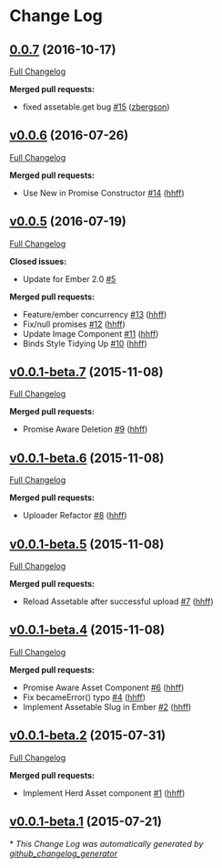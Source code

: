# Change Log

## [0.0.7](https://github.com/herdup/herd-ember/tree/0.0.7) (2016-10-17)
[Full Changelog](https://github.com/herdup/herd-ember/compare/v0.0.6...0.0.7)

**Merged pull requests:**

- fixed assetable.get bug [\#15](https://github.com/herdup/herd-ember/pull/15) ([zbergson](https://github.com/zbergson))

## [v0.0.6](https://github.com/herdup/herd-ember/tree/v0.0.6) (2016-07-26)
[Full Changelog](https://github.com/herdup/herd-ember/compare/v0.0.5...v0.0.6)

**Merged pull requests:**

- Use New in Promise Constructor [\#14](https://github.com/herdup/herd-ember/pull/14) ([hhff](https://github.com/hhff))

## [v0.0.5](https://github.com/herdup/herd-ember/tree/v0.0.5) (2016-07-19)
[Full Changelog](https://github.com/herdup/herd-ember/compare/v0.0.1-beta.7...v0.0.5)

**Closed issues:**

- Update for Ember 2.0 [\#5](https://github.com/herdup/herd-ember/issues/5)

**Merged pull requests:**

- Feature/ember concurrency [\#13](https://github.com/herdup/herd-ember/pull/13) ([hhff](https://github.com/hhff))
- Fix/null promises [\#12](https://github.com/herdup/herd-ember/pull/12) ([hhff](https://github.com/hhff))
- Update Image Component [\#11](https://github.com/herdup/herd-ember/pull/11) ([hhff](https://github.com/hhff))
- Binds Style Tidying Up [\#10](https://github.com/herdup/herd-ember/pull/10) ([hhff](https://github.com/hhff))

## [v0.0.1-beta.7](https://github.com/herdup/herd-ember/tree/v0.0.1-beta.7) (2015-11-08)
[Full Changelog](https://github.com/herdup/herd-ember/compare/v0.0.1-beta.6...v0.0.1-beta.7)

**Merged pull requests:**

- Promise Aware Deletion [\#9](https://github.com/herdup/herd-ember/pull/9) ([hhff](https://github.com/hhff))

## [v0.0.1-beta.6](https://github.com/herdup/herd-ember/tree/v0.0.1-beta.6) (2015-11-08)
[Full Changelog](https://github.com/herdup/herd-ember/compare/v0.0.1-beta.5...v0.0.1-beta.6)

**Merged pull requests:**

- Uploader Refactor [\#8](https://github.com/herdup/herd-ember/pull/8) ([hhff](https://github.com/hhff))

## [v0.0.1-beta.5](https://github.com/herdup/herd-ember/tree/v0.0.1-beta.5) (2015-11-08)
[Full Changelog](https://github.com/herdup/herd-ember/compare/v0.0.1-beta.4...v0.0.1-beta.5)

**Merged pull requests:**

- Reload Assetable after successful upload [\#7](https://github.com/herdup/herd-ember/pull/7) ([hhff](https://github.com/hhff))

## [v0.0.1-beta.4](https://github.com/herdup/herd-ember/tree/v0.0.1-beta.4) (2015-11-08)
[Full Changelog](https://github.com/herdup/herd-ember/compare/v0.0.1-beta.2...v0.0.1-beta.4)

**Merged pull requests:**

- Promise Aware Asset Component [\#6](https://github.com/herdup/herd-ember/pull/6) ([hhff](https://github.com/hhff))
- Fix becameError\(\) typo [\#4](https://github.com/herdup/herd-ember/pull/4) ([hhff](https://github.com/hhff))
- Implement Assetable Slug in Ember [\#2](https://github.com/herdup/herd-ember/pull/2) ([hhff](https://github.com/hhff))

## [v0.0.1-beta.2](https://github.com/herdup/herd-ember/tree/v0.0.1-beta.2) (2015-07-31)
[Full Changelog](https://github.com/herdup/herd-ember/compare/v0.0.1-beta.1...v0.0.1-beta.2)

**Merged pull requests:**

- Implement Herd Asset component [\#1](https://github.com/herdup/herd-ember/pull/1) ([hhff](https://github.com/hhff))

## [v0.0.1-beta.1](https://github.com/herdup/herd-ember/tree/v0.0.1-beta.1) (2015-07-21)


\* *This Change Log was automatically generated by [github_changelog_generator](https://github.com/skywinder/Github-Changelog-Generator)*